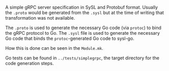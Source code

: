 A simple gRPC server specification in SySL and Protobuf format. Usually the `.proto` would be generated from the `.sysl` but at the time of writing that transformation was not available.

The `.proto` is used to generate the necessary Go code (via `protoc`) to bind the gRPC protocol to Go. The `.sysl` file is used to generate the necessary Go code that binds the `protoc`-generated Go code to sysl-go.

How this is done can be seen in the `Module.mk`.

Go tests can be found in `../tests/simplegrpc`, the target directory for the code generation steps.
